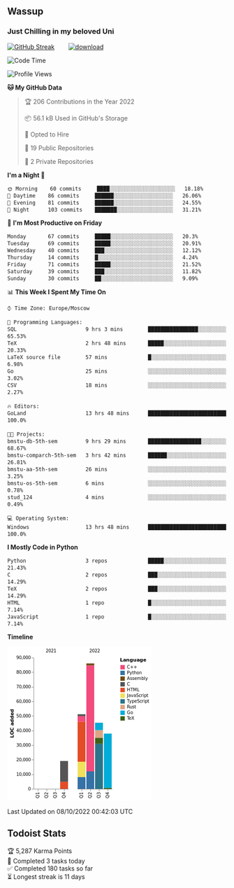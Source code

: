 ## Wassup 
### Just Chilling in my beloved Uni 

<!--
-->

[![GitHub Streak](http://github-readme-streak-stats.herokuapp.com?user=archeoss&theme=shades-of-purple&hide_border=true&date_format=j%20M%5B%20Y%5D)](https://git.io/streak-stats)&nbsp;&nbsp;&nbsp;&nbsp;&nbsp;&nbsp;&nbsp;&nbsp;[![download](https://user-images.githubusercontent.com/68448737/147796309-d8b65b1d-4dde-40d9-b03a-2b42aaa6cd43.jpeg)
](http://bmstu.ru/)

<!--START_SECTION:waka-->
![Code Time](http://img.shields.io/badge/Code%20Time-607%20hrs%2022%20mins-blue)

![Profile Views](http://img.shields.io/badge/Profile%20Views-1-blue)

**🐱 My GitHub Data** 

> 🏆 206 Contributions in the Year 2022
 > 
> 📦 56.1 kB Used in GitHub's Storage 
 > 
> 💼 Opted to Hire
 > 
> 📜 19 Public Repositories 
 > 
> 🔑 2 Private Repositories  
 > 
**I'm a Night 🦉** 

```text
🌞 Morning    60 commits     ████░░░░░░░░░░░░░░░░░░░░░   18.18% 
🌆 Daytime    86 commits     ██████░░░░░░░░░░░░░░░░░░░   26.06% 
🌃 Evening    81 commits     ██████░░░░░░░░░░░░░░░░░░░   24.55% 
🌙 Night      103 commits    ███████░░░░░░░░░░░░░░░░░░   31.21%

```
📅 **I'm Most Productive on Friday** 

```text
Monday       67 commits     █████░░░░░░░░░░░░░░░░░░░░   20.3% 
Tuesday      69 commits     █████░░░░░░░░░░░░░░░░░░░░   20.91% 
Wednesday    40 commits     ███░░░░░░░░░░░░░░░░░░░░░░   12.12% 
Thursday     14 commits     █░░░░░░░░░░░░░░░░░░░░░░░░   4.24% 
Friday       71 commits     █████░░░░░░░░░░░░░░░░░░░░   21.52% 
Saturday     39 commits     ███░░░░░░░░░░░░░░░░░░░░░░   11.82% 
Sunday       30 commits     ██░░░░░░░░░░░░░░░░░░░░░░░   9.09%

```


📊 **This Week I Spent My Time On** 

```text
⌚︎ Time Zone: Europe/Moscow

💬 Programming Languages: 
SQL                      9 hrs 3 mins        ████████████████░░░░░░░░░   65.53% 
TeX                      2 hrs 48 mins       █████░░░░░░░░░░░░░░░░░░░░   20.33% 
LaTeX source file        57 mins             █░░░░░░░░░░░░░░░░░░░░░░░░   6.98% 
Go                       25 mins             ░░░░░░░░░░░░░░░░░░░░░░░░░   3.02% 
CSV                      18 mins             ░░░░░░░░░░░░░░░░░░░░░░░░░   2.27%

🔥 Editors: 
GoLand                   13 hrs 48 mins      █████████████████████████   100.0%

🐱‍💻 Projects: 
bmstu-db-5th-sem         9 hrs 29 mins       █████████████████░░░░░░░░   68.67% 
bmstu-comparch-5th-sem   3 hrs 42 mins       ██████░░░░░░░░░░░░░░░░░░░   26.81% 
bmstu-aa-5th-sem         26 mins             ░░░░░░░░░░░░░░░░░░░░░░░░░   3.25% 
bmstu-os-5th-sem         6 mins              ░░░░░░░░░░░░░░░░░░░░░░░░░   0.78% 
stud_124                 4 mins              ░░░░░░░░░░░░░░░░░░░░░░░░░   0.49%

💻 Operating System: 
Windows                  13 hrs 48 mins      █████████████████████████   100.0%

```

**I Mostly Code in Python** 

```text
Python                   3 repos             █████░░░░░░░░░░░░░░░░░░░░   21.43% 
C                        2 repos             ███░░░░░░░░░░░░░░░░░░░░░░   14.29% 
TeX                      2 repos             ███░░░░░░░░░░░░░░░░░░░░░░   14.29% 
HTML                     1 repo              █░░░░░░░░░░░░░░░░░░░░░░░░   7.14% 
JavaScript               1 repo              █░░░░░░░░░░░░░░░░░░░░░░░░   7.14%

```


**Timeline**

![Chart not found](https://raw.githubusercontent.com/archeoss/archeoss/master/charts/bar_graph.png) 


 Last Updated on 08/10/2022 00:42:03 UTC
<!--END_SECTION:waka-->

## Todoist Stats

<!-- TODO-IST:START -->
🏆  5,287 Karma Points           
🌸  Completed 3 tasks today           
✅  Completed 180 tasks so far           
⏳  Longest streak is 11 days
<!-- TODO-IST:END -->

